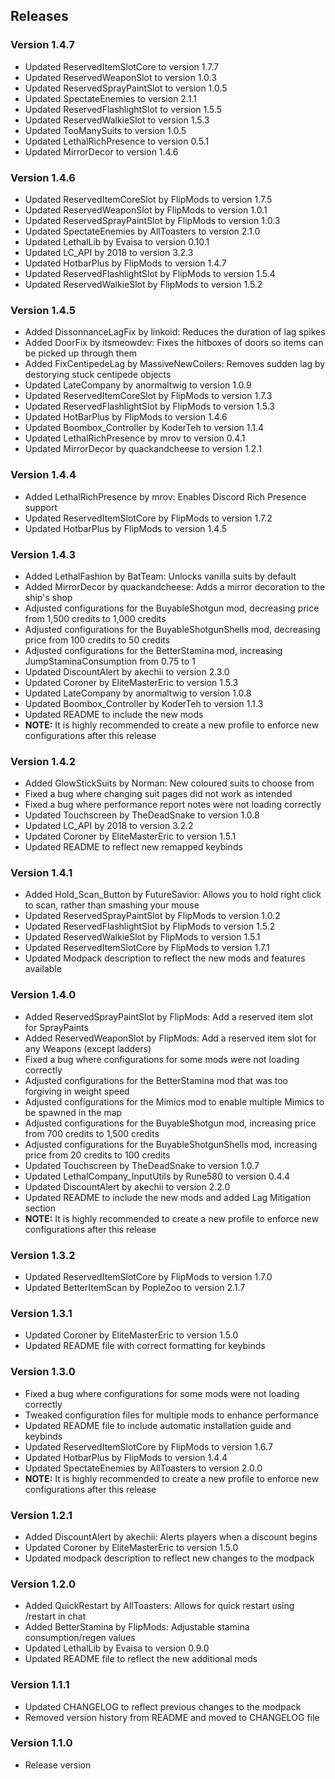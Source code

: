 ## Releases

### Version 1.4.7

- Updated ReservedItemSlotCore to version 1.7.7
- Updated ReservedWeaponSlot to version 1.0.3
- Updated ReservedSprayPaintSlot to version 1.0.5
- Updated SpectateEnemies to version 2.1.1
- Updated ReservedFlashlightSlot to version 1.5.5
- Updated ReservedWalkieSlot to version 1.5.3
- Updated TooManySuits to version 1.0.5
- Updated LethalRichPresence to version 0.5.1
- Updated MirrorDecor to version 1.4.6

### Version 1.4.6

- Updated ReservedItemCoreSlot by FlipMods to version 1.7.5
- Updated ReservedWeaponSlot by FlipMods to version 1.0.1
- Updated ReservedSprayPaintSlot by FlipMods to version 1.0.3
- Updated SpectateEnemies by AllToasters to version 2.1.0
- Updated LethalLib by Evaisa to version 0.10.1
- Updated LC_API by 2018 to version 3.2.3
- Updated HotbarPlus by FlipMods to version 1.4.7
- Updated ReservedFlashlightSlot by FlipMods to version 1.5.4
- Updated ReservedWalkieSlot by FlipMods to version 1.5.2

### Version 1.4.5

- Added DissonnanceLagFix by linkoid: Reduces the duration of lag spikes
- Added DoorFix by itsmeowdev: Fixes the hitboxes of doors so items can be picked up through them
- Added FixCentipedeLag by MassiveNewCoilers: Removes sudden lag by destorying stuck centipede objects
- Updated LateCompany by anormaltwig to version 1.0.9
- Updated ReservedItemCoreSlot by FlipMods to version 1.7.3
- Updated ReservedFlashlightSlot by FlipMods to version 1.5.3
- Updated HotBarPlus by FlipMods to version 1.4.6
- Updated Boombox_Controller by KoderTeh to version 1.1.4
- Updated LethalRichPresence by mrov to version 0.4.1
- Updated MirrorDecor by quackandcheese to version 1.2.1

### Version 1.4.4

- Added LethalRichPresence by mrov: Enables Discord Rich Presence support
- Updated ReservedItemSlotCore by FlipMods to version 1.7.2
- Updated HotbarPlus by FlipMods to version 1.4.5

### Version 1.4.3

- Added LethalFashion by BatTeam: Unlocks vanilla suits by default
- Added MirrorDecor by quackandcheese: Adds a mirror decoration to the ship's shop
- Adjusted configurations for the BuyableShotgun mod, decreasing price from 1,500 credits to 1,000 credits
- Adjusted configurations for the BuyableShotgunShells mod, decreasing price from 100 credits to 50 credits
- Adjusted configurations for the BetterStamina mod, increasing JumpStaminaConsumption from 0.75 to 1 
- Updated DiscountAlert by akechii to version 2.3.0
- Updated Coroner by EliteMasterEric to version 1.5.3
- Updated LateCompany by anormaltwig to version 1.0.8
- Updated Boombox_Controller by KoderTeh to version 1.1.3
- Updated README to include the new mods
- **NOTE:** It is highly recommended to create a new profile to enforce new configurations after this release

### Version 1.4.2

- Added GlowStickSuits by Norman: New coloured suits to choose from
- Fixed a bug where changing suit pages did not work as intended
- Fixed a bug where performance report notes were not loading correctly
- Updated Touchscreen by TheDeadSnake to version 1.0.8
- Updated LC_API by 2018 to version 3.2.2
- Updated Coroner by EliteMasterEric to version 1.5.1
- Updated README to reflect new remapped keybinds

### Version 1.4.1

- Added Hold_Scan_Button by FutureSavior: Allows you to hold right click to scan, rather than smashing your mouse
- Updated ReservedSprayPaintSlot by FlipMods to version 1.0.2
- Updated ReservedFlashlightSlot by FlipMods to version 1.5.2
- Updated ReservedWalkieSlot by FlipMods to version 1.5.1
- Updated ReservedItemSlotCore by FlipMods to version 1.7.1
- Updated Modpack description to reflect the new mods and features available

### Version 1.4.0

- Added ReservedSprayPaintSlot by FlipMods: Add a reserved item slot for SprayPaints
- Added ReservedWeaponSlot by FlipMods: Add a reserved item slot for any Weapons (except ladders)
- Fixed a bug where configurations for some mods were not loading correctly
- Adjusted configurations for the BetterStamina mod that was too forgiving in weight speed
- Adjusted configurations for the Mimics mod to enable multiple Mimics to be spawned in the map
- Adjusted configurations for the BuyableShotgun mod, increasing price from 700 credits to 1,500 credits
- Adjusted configurations for the BuyableShotgunShells mod, increasing price from 20 credits to 100 credits
- Updated Touchscreen by TheDeadSnake to version 1.0.7
- Updated LethalCompany_InputUtils by Rune580 to version 0.4.4
- Updated DiscountAlert by akechii to version 2.2.0
- Updated README to include the new mods and added Lag Mitigation section
- **NOTE:** It is highly recommended to create a new profile to enforce new configurations after this release

### Version 1.3.2

- Updated ReservedItemSlotCore by FlipMods to version 1.7.0
- Updated BetterItemScan by PopleZoo to version 2.1.7

### Version 1.3.1

- Updated Coroner by EliteMasterEric to version 1.5.0
- Updated README file with correct formatting for keybinds

### Version 1.3.0

- Fixed a bug where configurations for some mods were not loading correctly
- Tweaked configuration files for multiple mods to enhance performance
- Updated README file to include automatic installation guide and keybinds
- Updated ReservedItemSlotCore by FlipMods to version 1.6.7
- Updated HotbarPlus by FlipMods to version 1.4.4
- Updated SpectateEnemies by AllToasters to version 2.0.0
- **NOTE:** It is highly recommended to create a new profile to enforce new configurations after this release

### Version 1.2.1

- Added DiscountAlert by akechii: Alerts players when a discount begins
- Updated Coroner by EliteMasterEric to version 1.5.0
- Updated modpack description to reflect new changes to the modpack

### Version 1.2.0

- Added QuickRestart by AllToasters: Allows for quick restart using /restart in chat
- Added BetterStamina by FlipMods: Adjustable stamina consumption/regen values
- Updated LethalLib by Evaisa to version 0.9.0
- Updated README file to reflect the new additional mods

### Version 1.1.1

- Updated CHANGELOG to reflect previous changes to the modpack
- Removed version history from README and moved to CHANGELOG file

### Version 1.1.0

- Release version

